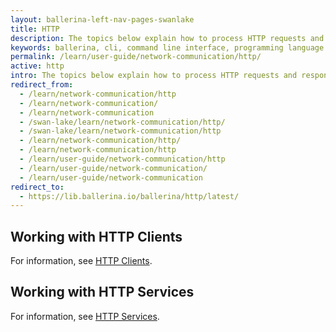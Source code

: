 ```yaml
---
layout: ballerina-left-nav-pages-swanlake
title: HTTP
description: The topics below explain how to process HTTP requests and responses using Ballerina.  
keywords: ballerina, cli, command line interface, programming language
permalink: /learn/user-guide/network-communication/http/
active: http
intro: The topics below explain how to process HTTP requests and responses using Ballerina. 
redirect_from:
  - /learn/network-communication/http
  - /learn/network-communication/
  - /learn/network-communication
  - /swan-lake/learn/network-communication/http/
  - /swan-lake/learn/network-communication/http
  - /learn/network-communication/http/
  - /learn/network-communication/http
  - /learn/user-guide/network-communication/http
  - /learn/user-guide/network-communication/
  - /learn/user-guide/network-communication
redirect_to:
  - https://lib.ballerina.io/ballerina/http/latest/
---
```


## Working with HTTP Clients

For information, see [HTTP Clients](/learn/network-communication/http/http-clients/).

## Working with HTTP Services

For information, see [HTTP Services](/learn/network-communication/http/http-services/).

<style> #tree-expand-all, #tree-collapse-all, .cTocElements {display:none;} .cGitButtonContainer {padding-left: 40px;} </style>

